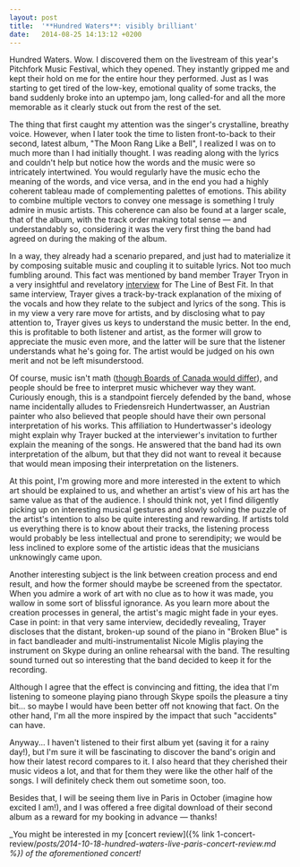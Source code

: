 ```yaml
---
layout: post
title:  '**Hundred Waters**: visibly brilliant'
date:   2014-08-25 14:13:12 +0200
---
```


Hundred Waters. Wow. I discovered them on the livestream of this year's Pitchfork Music Festival, which they opened. They instantly gripped me and kept their hold on me for the entire hour they performed. Just as I was starting to get tired of the low-key, emotional quality of some tracks, the band suddenly broke into an uptempo jam, long called-for and all the more memorable as it clearly stuck out from the rest of the set.

The thing that first caught my attention was the singer's crystalline, breathy voice. However, when I later took the time to listen front-to-back to their second, latest album, "The Moon Rang Like a Bell", I realized I was on to much more than I had initially thought. I was reading along with the lyrics and couldn't help but notice how the words and the music were so intricately intertwined. You would regularly have the music echo the meaning of the words, and vice versa, and in the end you had a highly coherent tableau made of complementing palettes of emotions. This ability to combine multiple vectors to convey one message is something I truly admire in music artists. This coherence can also be found at a larger scale, that of the album, with the track order making total sense — and understandably so, considering it was the very first thing the band had agreed on during the making of the album.

In a way, they already had a scenario prepared, and just had to materialize it by composing suitable music and coupling it to suitable lyrics. Not too much fumbling around. This fact was mentioned by band member Trayer Tryon in a very insightful and revelatory [interview](https://www.thelineofbestfit.com/features/interviews/interview-trayer-tryon-of-hundred-waters-2014) for The Line of Best Fit. In that same interview, Trayer gives a track-by-track explanation of the mixing of the vocals and how they relate to the subject and lyrics of the song. This is in my view a very rare move for artists, and by disclosing what to pay attention to, Trayer gives us keys to understand the music better. In the end, this is profitable to both listener and artist, as the former will grow to appreciate the music even more, and the latter will be sure that the listener understands what he's going for. The artist would be judged on his own merit and not be left misunderstood.

Of course, music isn't math ([though Boards of Canada would differ](https://www.youtube.com/watch?v=F7bKe_Zgk4o)), and people should be free to interpret music whichever way they want. Curiously enough, this is a standpoint fiercely defended by the band, whose name incidentally alludes to Friedensreich Hundertwasser, an Austrian painter who also believed that people should have their own personal interpretation of his works. This affiliation to Hundertwasser's ideology might explain why Trayer bucked at the interviewer's invitation to further explain the meaning of the songs. He answered that the band had its own interpretation of the album, but that they did not want to reveal it because that would mean imposing their interpretation on the listeners.

At this point, I'm growing more and more interested in the extent to which art should be explained to us, and whether an artist's view of his art has the same value as that of the audience. I should think not, yet I find diligently picking up on interesting musical gestures and slowly solving the puzzle of the artist's intention to also be quite interesting and rewarding. If artists told us everything there is to know about their tracks, the listening process would probably be less intellectual and prone to serendipity; we would be less inclined to explore some of the artistic ideas that the musicians unknowingly came upon.

Another interesting subject is the link between creation process and end result, and how the former should maybe be screened from the spectator. When you admire a work of art with no clue as to how it was made, you wallow in some sort of blissful ignorance. As you learn more about the creation processes in general, the artist's magic might fade in your eyes. Case in point: in that very same interview, decidedly revealing, Trayer discloses that the distant, broken-up sound of the piano in "Broken Blue" is in fact bandleader and multi-instrumentalist Nicole Miglis playing the instrument on Skype during an online rehearsal with the band. The resulting sound turned out so interesting that the band decided to keep it for the recording.

Although I agree that the effect is convincing and fitting, the idea that I'm listening to someone playing piano through Skype spoils the pleasure a tiny bit... so maybe I would have been better off not knowing that fact. On the other hand, I'm all the more inspired by the impact that such "accidents" can have.

Anyway... I haven't listened to their first album yet (saving it for a rainy day!), but I'm sure it will be fascinating to discover the band's origin and how their latest record compares to it. I also heard that they cherished their music videos a lot, and that for them they were like the other half of the songs. I will definitely check them out sometime soon, too.

Besides that, I will be seeing them live in Paris in October (imagine how excited I am!), and I was offered a free digital download of their second album as a reward for my booking in advance — thanks!

_You might be interested in my [concert review]({% link 1-concert-review/_posts/2014-10-18-hundred-waters-live-paris-concert-review.md %}) of the aforementioned concert!_